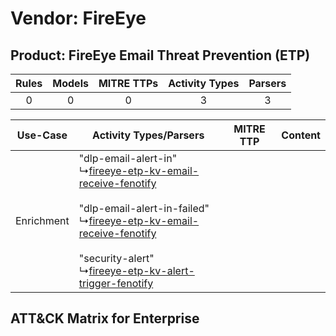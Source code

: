 Vendor: FireEye
===============
Product: FireEye Email Threat Prevention (ETP)
----------------------------------------------
| Rules | Models | MITRE TTPs | Activity Types | Parsers |
|:-----:|:------:|:----------:|:--------------:|:-------:|
|   0   |   0    |     0      |       3        |    3    |

|  Use-Case  | Activity Types/Parsers    | MITRE TTP | Content    |
|:----------:| ---- | --------- | ---- |
| Enrichment |  "dlp-email-alert-in"<br> ↳[fireeye-etp-kv-email-receive-fenotify](Ps/pC_fireeyeetpkvemailreceivefenotify.md)<br><br> "dlp-email-alert-in-failed"<br> ↳[fireeye-etp-kv-email-receive-fenotify](Ps/pC_fireeyeetpkvemailreceivefenotify.md)<br><br> "security-alert"<br> ↳[fireeye-etp-kv-alert-trigger-fenotify](Ps/pC_fireeyeetpkvalerttriggerfenotify.md)<br> |    | [](RM/r_m_fireeye_fireeye_email_threat_prevention_(etp)_Enrichment.md) |

ATT&CK Matrix for Enterprise
----------------------------
